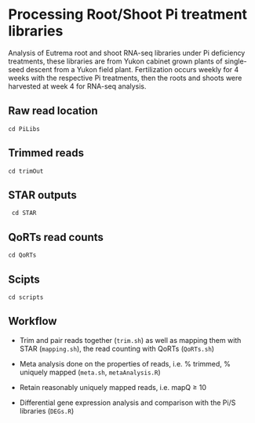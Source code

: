 # Processing Root/Shoot Pi treatment libraries
Analysis of Eutrema root and shoot RNA-seq libraries under Pi deficiency treatments, these libraries are from Yukon cabinet grown plants of single-seed descent from a Yukon field plant. Fertilization occurs weekly for 4 weeks with the respective Pi treatments, then the roots and shoots were harvested at week 4 for RNA-seq analysis. 

## Raw read location
```cd PiLibs```

## Trimmed reads
```cd trimOut```

## STAR outputs
``` cd STAR```

## QoRTs read counts
```cd QoRTs```

## Scipts
```cd scripts```

## Workflow
* Trim and pair reads together (`trim.sh`) as well as mapping them with STAR (`mapping.sh`), the read counting with QoRTs (`QoRTs.sh`)

* Meta analysis done on the properties of reads, i.e. % trimmed, % uniquely mapped (`meta.sh`, `metaAnalysis.R`)

* Retain reasonably uniquely mapped reads, i.e. mapQ ≥ 10

* Differential gene expression analysis and comparison with the Pi/S libraries (`DEGs.R`)

